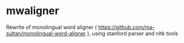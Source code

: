 # mwaligner
Rewrite of monolingual word aligner ( https://github.com/ma-sultan/monolingual-word-aligner ), using stanford parser and nltk tools 
